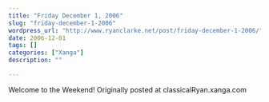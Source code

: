 ```yaml
---
title: "Friday December 1, 2006"
slug: "friday-december-1-2006"
wordpress_url: "http://www.ryanclarke.net/post/friday-december-1-2006/"
date: 2006-12-01
tags: []
categories: ["Xanga"]
description: ""

---
```


Welcome to the Weekend!
Originally posted at classicalRyan.xanga.com
